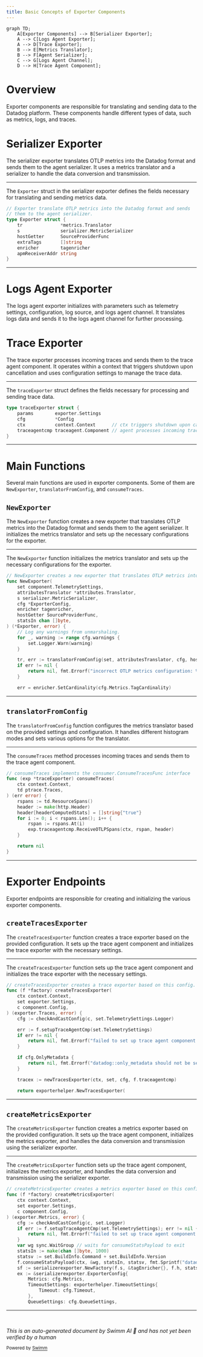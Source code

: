 ```yaml
---
title: Basic Concepts of Exporter Components
---
```

```mermaid
graph TD;
    A[Exporter Components] --> B[Serializer Exporter];
    A --> C[Logs Agent Exporter];
    A --> D[Trace Exporter];
    B --> E[Metrics Translator];
    B --> F[Agent Serializer];
    C --> G[Logs Agent Channel];
    D --> H[Trace Agent Component];
```

# Overview

Exporter components are responsible for translating and sending data to the Datadog platform. These components handle different types of data, such as metrics, logs, and traces.

# Serializer Exporter

The serializer exporter translates OTLP metrics into the Datadog format and sends them to the agent serializer. It uses a metrics translator and a serializer to handle the data conversion and transmission.

<SwmSnippet path="/comp/otelcol/otlp/components/exporter/serializerexporter/exporter.go" line="73">

---

The <SwmToken path="comp/otelcol/otlp/components/exporter/serializerexporter/exporter.go" pos="73:2:2" line-data="// Exporter translate OTLP metrics into the Datadog format and sends">`Exporter`</SwmToken> struct in the serializer exporter defines the fields necessary for translating and sending metrics data.

```go
// Exporter translate OTLP metrics into the Datadog format and sends
// them to the agent serializer.
type Exporter struct {
	tr              *metrics.Translator
	s               serializer.MetricSerializer
	hostGetter      SourceProviderFunc
	extraTags       []string
	enricher        tagenricher
	apmReceiverAddr string
}
```

---

</SwmSnippet>

# Logs Agent Exporter

The logs agent exporter initializes with parameters such as telemetry settings, configuration, log source, and logs agent channel. It translates logs data and sends it to the logs agent channel for further processing.

# Trace Exporter

The trace exporter processes incoming traces and sends them to the trace agent component. It operates within a context that triggers shutdown upon cancellation and uses configuration settings to manage the trace data.

<SwmSnippet path="/comp/otelcol/otlp/components/exporter/datadogexporter/traces_exporter.go" line="16">

---

The <SwmToken path="comp/otelcol/otlp/components/exporter/datadogexporter/traces_exporter.go" pos="16:2:2" line-data="type traceExporter struct {">`traceExporter`</SwmToken> struct defines the fields necessary for processing and sending trace data.

```go
type traceExporter struct {
	params        exporter.Settings
	cfg           *Config
	ctx           context.Context      // ctx triggers shutdown upon cancellation
	traceagentcmp traceagent.Component // agent processes incoming traces
}
```

---

</SwmSnippet>

# Main Functions

Several main functions are used in exporter components. Some of them are <SwmToken path="comp/otelcol/otlp/components/exporter/serializerexporter/exporter.go" pos="144:2:2" line-data="// NewExporter creates a new exporter that translates OTLP metrics into the Datadog format and sends">`NewExporter`</SwmToken>, <SwmToken path="comp/otelcol/otlp/components/exporter/serializerexporter/exporter.go" pos="159:8:8" line-data="	tr, err := translatorFromConfig(set, attributesTranslator, cfg, hostGetter, statsIn)">`translatorFromConfig`</SwmToken>, and <SwmToken path="comp/otelcol/otlp/components/exporter/datadogexporter/traces_exporter.go" pos="43:2:2" line-data="// consumeTraces implements the consumer.ConsumeTracesFunc interface">`consumeTraces`</SwmToken>.

## <SwmToken path="comp/otelcol/otlp/components/exporter/serializerexporter/exporter.go" pos="144:2:2" line-data="// NewExporter creates a new exporter that translates OTLP metrics into the Datadog format and sends">`NewExporter`</SwmToken>

The <SwmToken path="comp/otelcol/otlp/components/exporter/serializerexporter/exporter.go" pos="144:2:2" line-data="// NewExporter creates a new exporter that translates OTLP metrics into the Datadog format and sends">`NewExporter`</SwmToken> function creates a new exporter that translates OTLP metrics into the Datadog format and sends them to the agent serializer. It initializes the metrics translator and sets up the necessary configurations for the exporter.

<SwmSnippet path="/comp/otelcol/otlp/components/exporter/serializerexporter/exporter.go" line="144">

---

The <SwmToken path="comp/otelcol/otlp/components/exporter/serializerexporter/exporter.go" pos="144:2:2" line-data="// NewExporter creates a new exporter that translates OTLP metrics into the Datadog format and sends">`NewExporter`</SwmToken> function initializes the metrics translator and sets up the necessary configurations for the exporter.

```go
// NewExporter creates a new exporter that translates OTLP metrics into the Datadog format and sends
func NewExporter(
	set component.TelemetrySettings,
	attributesTranslator *attributes.Translator,
	s serializer.MetricSerializer,
	cfg *ExporterConfig,
	enricher tagenricher,
	hostGetter SourceProviderFunc,
	statsIn chan []byte,
) (*Exporter, error) {
	// Log any warnings from unmarshaling.
	for _, warning := range cfg.warnings {
		set.Logger.Warn(warning)
	}

	tr, err := translatorFromConfig(set, attributesTranslator, cfg, hostGetter, statsIn)
	if err != nil {
		return nil, fmt.Errorf("incorrect OTLP metrics configuration: %w", err)
	}

	err = enricher.SetCardinality(cfg.Metrics.TagCardinality)
```

---

</SwmSnippet>

## <SwmToken path="comp/otelcol/otlp/components/exporter/serializerexporter/exporter.go" pos="159:8:8" line-data="	tr, err := translatorFromConfig(set, attributesTranslator, cfg, hostGetter, statsIn)">`translatorFromConfig`</SwmToken>

The <SwmToken path="comp/otelcol/otlp/components/exporter/serializerexporter/exporter.go" pos="159:8:8" line-data="	tr, err := translatorFromConfig(set, attributesTranslator, cfg, hostGetter, statsIn)">`translatorFromConfig`</SwmToken> function configures the metrics translator based on the provided settings and configuration. It handles different histogram modes and sets various options for the translator.

<SwmSnippet path="/comp/otelcol/otlp/components/exporter/datadogexporter/traces_exporter.go" line="43">

---

The <SwmToken path="comp/otelcol/otlp/components/exporter/datadogexporter/traces_exporter.go" pos="43:2:2" line-data="// consumeTraces implements the consumer.ConsumeTracesFunc interface">`consumeTraces`</SwmToken> method processes incoming traces and sends them to the trace agent component.

```go
// consumeTraces implements the consumer.ConsumeTracesFunc interface
func (exp *traceExporter) consumeTraces(
	ctx context.Context,
	td ptrace.Traces,
) (err error) {
	rspans := td.ResourceSpans()
	header := make(http.Header)
	header[headerComputedStats] = []string{"true"}
	for i := 0; i < rspans.Len(); i++ {
		rspan := rspans.At(i)
		exp.traceagentcmp.ReceiveOTLPSpans(ctx, rspan, header)
	}

	return nil
}
```

---

</SwmSnippet>

# Exporter Endpoints

Exporter endpoints are responsible for creating and initializing the various exporter components.

## <SwmToken path="comp/otelcol/otlp/components/exporter/datadogexporter/factory.go" pos="195:2:2" line-data="// createTracesExporter creates a trace exporter based on this config.">`createTracesExporter`</SwmToken>

The <SwmToken path="comp/otelcol/otlp/components/exporter/datadogexporter/factory.go" pos="195:2:2" line-data="// createTracesExporter creates a trace exporter based on this config.">`createTracesExporter`</SwmToken> function creates a trace exporter based on the provided configuration. It sets up the trace agent component and initializes the trace exporter with the necessary settings.

<SwmSnippet path="/comp/otelcol/otlp/components/exporter/datadogexporter/factory.go" line="195">

---

The <SwmToken path="comp/otelcol/otlp/components/exporter/datadogexporter/factory.go" pos="195:2:2" line-data="// createTracesExporter creates a trace exporter based on this config.">`createTracesExporter`</SwmToken> function sets up the trace agent component and initializes the trace exporter with the necessary settings.

```go
// createTracesExporter creates a trace exporter based on this config.
func (f *factory) createTracesExporter(
	ctx context.Context,
	set exporter.Settings,
	c component.Config,
) (exporter.Traces, error) {
	cfg := checkAndCastConfig(c, set.TelemetrySettings.Logger)

	err := f.setupTraceAgentCmp(set.TelemetrySettings)
	if err != nil {
		return nil, fmt.Errorf("failed to set up trace agent component: %w", err)
	}

	if cfg.OnlyMetadata {
		return nil, fmt.Errorf("datadog::only_metadata should not be set in OTel Agent")
	}

	tracex := newTracesExporter(ctx, set, cfg, f.traceagentcmp)

	return exporterhelper.NewTracesExporter(
```

---

</SwmSnippet>

## <SwmToken path="comp/otelcol/otlp/components/exporter/datadogexporter/factory.go" pos="227:2:2" line-data="// createMetricsExporter creates a metrics exporter based on this config.">`createMetricsExporter`</SwmToken>

The <SwmToken path="comp/otelcol/otlp/components/exporter/datadogexporter/factory.go" pos="227:2:2" line-data="// createMetricsExporter creates a metrics exporter based on this config.">`createMetricsExporter`</SwmToken> function creates a metrics exporter based on the provided configuration. It sets up the trace agent component, initializes the metrics exporter, and handles the data conversion and transmission using the serializer exporter.

<SwmSnippet path="/comp/otelcol/otlp/components/exporter/datadogexporter/factory.go" line="227">

---

The <SwmToken path="comp/otelcol/otlp/components/exporter/datadogexporter/factory.go" pos="227:2:2" line-data="// createMetricsExporter creates a metrics exporter based on this config.">`createMetricsExporter`</SwmToken> function sets up the trace agent component, initializes the metrics exporter, and handles the data conversion and transmission using the serializer exporter.

```go
// createMetricsExporter creates a metrics exporter based on this config.
func (f *factory) createMetricsExporter(
	ctx context.Context,
	set exporter.Settings,
	c component.Config,
) (exporter.Metrics, error) {
	cfg := checkAndCastConfig(c, set.Logger)
	if err := f.setupTraceAgentCmp(set.TelemetrySettings); err != nil {
		return nil, fmt.Errorf("failed to set up trace agent component: %w", err)
	}
	var wg sync.WaitGroup // waits for consumeStatsPayload to exit
	statsIn := make(chan []byte, 1000)
	statsv := set.BuildInfo.Command + set.BuildInfo.Version
	f.consumeStatsPayload(ctx, &wg, statsIn, statsv, fmt.Sprintf("datadogexporter-%s-%s", set.BuildInfo.Command, set.BuildInfo.Version), set.Logger)
	sf := serializerexporter.NewFactory(f.s, &tagEnricher{}, f.h, statsIn, &wg)
	ex := &serializerexporter.ExporterConfig{
		Metrics: cfg.Metrics,
		TimeoutSettings: exporterhelper.TimeoutSettings{
			Timeout: cfg.Timeout,
		},
		QueueSettings: cfg.QueueSettings,
```

---

</SwmSnippet>

&nbsp;

*This is an auto-generated document by Swimm AI 🌊 and has not yet been verified by a human*

<SwmMeta version="3.0.0" repo-id="Z2l0aHViJTNBJTNBZGF0YWRvZy1hZ2VudCUzQSUzQVN3aW1tLURlbW8=" repo-name="datadog-agent"><sup>Powered by [Swimm](/)</sup></SwmMeta>
